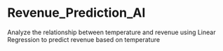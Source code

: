# Revenue_Prediction_AI
Analyze the relationship between temperature and revenue using Linear Regression to predict revenue based on temperature
